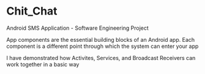 # Chit_Chat
Android SMS Application - Software Engineering Project

App components are the essential building blocks of an Android app. 
Each component is a different point through which the system can enter your app

I have demonstrated how Activites, Services, and Broadcast Receivers can work together in a basic way
